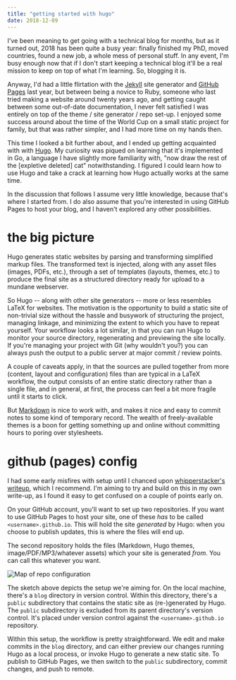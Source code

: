 ```yaml
---
title: "getting started with hugo"
date: 2018-12-09
---
```


I've been meaning to get going with a technical blog for months, but as it
turned out, 2018 has been quite a busy year: finally finished my PhD, moved
countries, found a new job, a whole mess of personal stuff. In any event, I'm
busy enough now that if I don't start keeping a technical blog it'll be a real
mission to keep on top of what I'm learning. So, blogging it is.

Anyway, I'd had a little flirtation with
the [Jekyll](https://jekyllrb.com/) site generator and [GitHub
Pages](https://pages.github.com/) last year, but between being a novice to
Ruby, someone who last tried making a website around twenty years ago, and
getting caught between some out-of-date documentation, I 
never felt satisfied I was entirely on top of the theme / site generator / repo
set-up. I enjoyed some success around about the time of the World Cup on
a small static project for family, but that was rather simpler, and I had more
time on my hands then.

This time I looked a bit further about, and I ended up getting acquainted with 
with [Hugo](https://gohugo.io/). My curiosity was piqued on learning that it's 
implemented in Go, a language I have slightly more familiarity with, "now draw
the rest of the [expletive deleted] cat" notwithstanding. I figured I could
learn how to use Hugo and take a crack at learning how Hugo actually works at
the same time.  

In the discussion that follows I assume very little knowledge, because that's
where I started from. I do also assume that you're interested in using GitHub
Pages to host your blog, and I haven't explored any other possibilities.

# the big picture 
Hugo generates static websites by parsing and transforming simplified markup
files. The transformed text is injected, along with any asset files (images, PDFs,
etc.), through a set of templates (layouts, themes, etc.) to produce the final
site as a structured directory ready for upload to a mundane webserver. 

So Hugo -- along with other site generators -- more or less resembles LaTeX for
websites.  The motivation is the opportunity to build a static site of non-trivial
size without the hassle and busywork of structuring the project, managing
linkage, and minimizing the extent to which you have to repeat yourself. Your
workflow looks a lot similar, in that you can run Hugo to monitor your source
directory, regenerating and previewing the site locally. If you're managing
your project with Git (why wouldn't you?) you can always push the output to
a public server at major commit / review points. 

A couple of caveats apply, in that the sources are pulled together from more
(content, layout and configuration) files than are typical in a LaTeX workflow,
the output consists of an entire
static directory rather than a single file, and in general, at first, the
process can feel a bit more fragile until it starts to click. 

But [Markdown](https://www.markdowntutorial.com) is nice to work with, and 
makes it nice and easy to commit notes to some kind of temporary record. The
wealth of freely-available themes is a boon for getting something up and
online without committing hours to poring over stylesheets.  

# github (pages) config
I had some early misfires with setup until I chanced upon [whipperstacker's
writeup](http://whipperstacker.com/2015/11/27/deploying-a-stand-alone-hugo-site-to-github-pages-mapped-to-a-custom-domain/),
which I recommend. I'm aiming to try and build on this in my own write-up, as
I found it easy to get confused on a couple of points early on.

On your GitHub account, you'll want to set up two repositories. If you want
to use GitHub Pages to host your site, one of these _has_ to be called
`<username>.github.io`. This will hold the  site _generated_
by Hugo: when you choose to publish updates, this is where the
files will end up.

The second repository holds the files (Markdown, Hugo themes,
image/PDF/MP3/whatever assets) which your site is generated _from_. You can
call this whatever you want.

![Map of repo configuration](githubconfig.png)

The sketch above depicts the setup we're aiming for. On the local
machine, there's a `blog` directory in version control. Within this directory,
there's a `public` subdirectory that contains the static site as (re-)generated
by Hugo. The `public` subdirectory is excluded from its parent directory's
version control. It's placed under version control against the
`<username>.github.io` repository.

Within this setup, the workflow is pretty straightforward. We edit and make
commits in the `blog` directory, and can either preview our changes running
Hugo as a local process, or invoke Hugo to generate a new static site. To
publish to GitHub Pages, we then switch to the `public` subdirectory, commit
changes, and push to remote.  
